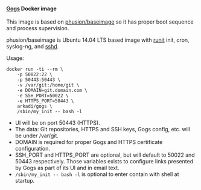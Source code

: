 #### [Gogs] Docker image

This image is based on [phusion/baseimage] so it has proper boot sequence and  process supervision.

phusion/baseimage is Ubuntu 14.04 LTS based image with [runit] init, cron, syslog-ng, and [sshd].

Usage:

    docker run -ti --rm \
        -p 50022:22 \
        -p 50443:50443 \
        -v /var/git:/home/git \
        -e DOMAIN=git.domain.com \
        -e SSH_PORT=50022 \
        -e HTTPS_PORT=50443 \
        arkadi/gogs \
        /sbin/my_init -- bash -l

- UI will be on port 50443 (HTTPS).
- The data: Git repositories, HTTPS and SSH keys, Gogs config, etc. will be under /var/git.
- DOMAIN is required for proper Gogs and HTTPS certificate configuration.
- SSH_PORT and HTTPS_PORT are optional, but will default to 50022 and 50443 respectively. Those variables exists to configure links presented by Gogs as part of its UI and in email text.
- `/sbin/my_init -- bash -l` is optional to enter contain with shell at startup.

[Gogs]: http://gogs.io/
[phusion/baseimage]: http://phusion.github.io/baseimage-docker/
[runit]: http://smarden.org/runit/
[sshd]: https://github.com/phusion/baseimage-docker#login-to-the-container-or-running-a-command-inside-it-via-ssh

